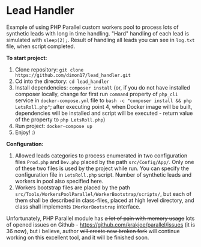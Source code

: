 # Lead Handler
Example of using PHP Parallel custom workers pool to process lots of synthetic leads with long in time handling.
"Hard" handling of each lead is simulated with `sleep(2);`.
Result of handling all leads you can see in `log.txt` file, when script completed.

**To start project:**
1. Clone repository: `git clone https://github.com/dimon17/lead_handler.git`
2. Cd into the directory: `cd lead_handler`
3. Install dependencies: `composer install` (or, if you do not have installed composer locally, change for first run `command` property of `php_cli` service in `docker-compose.yml` file to `bash -c "composer install && php LetsRoll.php"`; after executing point 4, when Docker image will be built, dependencies will be installed and script will be executed - return value of the property to `php LetsRoll.php`)
4. Run project: `docker-compose up`
5. Enjoy! :)

**Configuration:**
1. Allowed leads categories to process enumerated in two configuration files `Prod.php` and `Dev.php` placed by the path `src/Config/App/`. Only one of these two files is used by the project while run. You can specify the configuration file in `LetsRoll.php` script. Number of synthetic leads and workers in pool also specified here.
2. Workers bootstrap files are placed by the path `src/Tools/WorkersPoolParallel/WorkerBootstrap/scripts/`, but each of them shall be described in class-files, placed at high level directory, and class shall implements `IWorkerBootstrap` interface.

Unfortunately, PHP Parallel module has ~~a lot of pain with memory usage~~ lots of opened issues on Github - https://github.com/krakjoe/parallel/issues (it is 36 now), but i believe, author ~~will create new broken fork~~ will continue working on this excellent tool, and it will be finished soon.